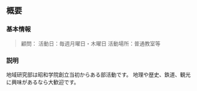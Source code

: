 ## 概要
### 基本情報
> 顧問：
> 活動日：毎週月曜日・木曜日
> 活動場所：普通教室等
### 説明
地域研究部は昭和学院創立当初からある部活動です。
地理や歴史、鉄道、観光に興味があるなら大歓迎です。
